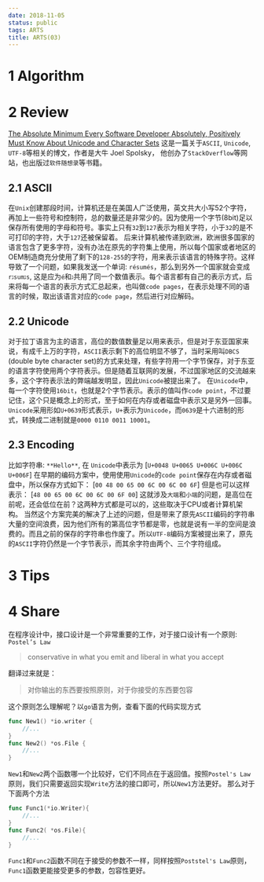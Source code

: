 ```yaml
---
date: 2018-11-05
status: public
tags: ARTS
title: ARTS(03)
---
```

# 1 Algorithm
# 2 Review 
[The Absolute Minimum Every Software Developer Absolutely, Positively Must Know About Unicode and Character Sets](https://www.joelonsoftware.com/2003/10/08/the-absolute-minimum-every-software-developer-absolutely-positively-must-know-about-unicode-and-character-sets-no-excuses/)
这是一篇关于`ASCII`, `Unicode`, `UTF-8`等相关的博文，作者是大牛 Joel Spolsky， 他创办了`StackOverflow`等网站，也出版过`软件随想录`等书籍。
## 2.1 ASCII
在`Unix`创建那段时间，计算机还是在美国人广泛使用，英文共大小写52个字符，再加上一些符号和控制符，总的数量还是非常少的。因为使用一个字节(8bit)足以保存所有使用的字母和符号。事实上只有`32`到`127`表示为相关字符，小于`32`的是不可打印的字符，大于`127`还被保留着。
后来计算机被传递到欧洲，欧洲很多国家的语言包含了更多字符，没有办法在原先的字符集上使用，所以每个国家或者地区的OEM制造商充分使用了剩下的`128-255`的字符，用来表示该语言的特殊字符。这样导致了一个问题，如果我发送一个单词: `résumés`，那么到另外一个国家就会变成 `rגsumגs`, 这是应为`é`和`ג`共用了同一个数值表示。每个语言都有自己的表示方式，后来将每一个语言的表示方式汇总起来，也叫做`code pages`，在表示处理不同的语言的时候，取出该语言对应的`code page`，然后进行对应解码。
## 2.2 Unicode
对于拉丁语言为主的语言，高位的数值数量足以用来表示，但是对于东亚国家来说，有成千上万的字符，`ASCII`表示剩下的高位明显不够了，当时采用叫`DBCS` (double byte character set)的方式来处理，有些字符用一个字节保存，对于东亚的语言字符使用两个字符表示。但是随着互联网的发展，不过国家地区的交流越来多，这个字符表示法的弊端越发明显，因此`Unicode`被提出来了。
在`Unicode`中，每一个字符使用`16bit`，也就是2个字节表示。表示的值叫作`code point`，不过要记住，这个只是概念上的形式，至于如何在内存或者磁盘中表示又是另外一回事。`Unicode`采用形如`U+0639`形式表示，`U+`表示为`Unicode`，而`0639`是十六进制的形式，转换成二进制就是`0000 0110 0011 10001`。
## 2.3 Encoding
比如字符串: `**Hello**`, 在 `Unicode`中表示为
[`U+0048 U+0065 U+006C U+006C U+006F`]
在早期的编码方案中，使用使用`Unicode`的`code point`保存在内存或者磁盘中，所以保存方式如下：
[`00 48 00 65 00 6C 00 6C 00 6F`]
但是也可以这样表示：
[`48 00 65 00 6C 00 6C 00 6F 00`]
这就涉及`大端`和`小端`的问题，是高位在前呢，还会低位在前？这两种方式都是可以的，这些取决于CPU或者计算机架构。
当然这个方案完美的解决了上述的问题，但是带来了原先`ASCII`编码的字符串大量的空间浪费，因为他们所有的第高位字节都是零，也就是说有一半的空间是浪费的。而且之前的保存的字符串也作废了。所以`UTF-8`编码方案被提出来了，原先的`ASCII`字符仍然是一个字节表示，而其余字符由两个、三个字符组成。
# 3 Tips
# 4 Share
在程序设计中，接口设计是一个非常重要的工作，对于接口设计有一个原则: ` Postel’s Law`
> conservative in what you emit and liberal in what you accept

翻译过来就是：
> 对你输出的东西要按照原则，对于你接受的东西要包容

这个原则怎么理解呢？以`go`语言为例，查看下面的代码实现方式
```go
func New1() *io.writer {
    //...
}
func New2() *os.File {
    //...
}
```
`New1`和`New2`两个函数哪一个比较好，它们不同点在于返回值。按照`Postel's Law`原则，我们只需要返回实现`Write`方法的接口即可，所以`New1`方法更好。
那么对于下面两个方法
```go
func Func1(*io.Writer){
    //...
}
func Func2( *os.File){
    //...
}
```
`Func1`和`Func2`函数不同在于接受的参数不一样，同样按照`Poststel's Law`原则，`Func1`函数更能接受更多的参数，包容性更好。